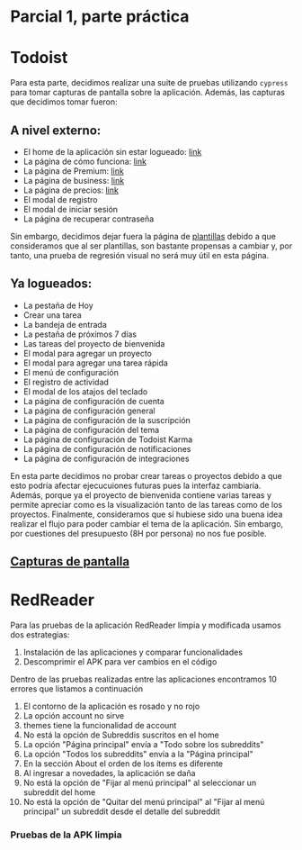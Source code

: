 # Parcial 1, parte práctica

# Todoist

Para esta parte, decidimos realizar una suite de pruebas utilizando `cypress` para tomar capturas de pantalla sobre la aplicación. Además, las capturas que decidimos tomar fueron:

## A nivel externo:

- El home de la aplicación sin estar logueado: [link](https://todoist.com/)
- La página de cómo funciona: [link](https://todoist.com/tour)
- La página de Premium: [link](https://todoist.com/premium)
- La página de business: [link](https://todoist.com/business)
- La página de precios: [link](https://todoist.com/pricing)
- El modal de registro
- El modal de iniciar sesión
- La página de recuperar contraseña


Sin embargo, decidimos dejar fuera la página de [plantillas](https://todoist.com/templates/?lang=es) debido a que consideramos que al ser plantillas, son bastante propensas a cambiar y, por tanto, una prueba de regresión visual no será muy útil en esta página.

## Ya logueados:

- La pestaña de Hoy
- Crear una tarea
- La bandeja de entrada
- La pestaña de próximos 7 días
- Las tareas del proyecto de bienvenida
- El modal para agregar un proyecto
- El modal para agregar una tarea rápida
- El menú de configuración
- El registro de actividad
- El modal de los atajos del teclado
- La página de configuración de cuenta
- La página de configuración general
- La página de configuración de la suscripción
- La página de configuración del tema
- La página de configuración de Todoist Karma
- La página de configuración de notificaciones
- La página de configuración de integraciones

En esta parte decidimos no probar crear tareas o proyectos debido a que esto podría afectar ejecucuiones futuras pues la interfaz cambiaría. Además, porque ya el proyecto de bienvenida contiene varias tareas y permite apreciar como es la visualización tanto de las tareas como de los proyectos. Finalmente, consideramos que sí hubiese sido una buena idea realizar el flujo para poder cambiar el tema de la aplicación. Sin embargo, por cuestiones del presupuesto (8H por persona) no nos fue posible.

## [Capturas de pantalla](https://github.com/matrujillo10/miso-4208-parcial-1/tree/master/todoist/cypress/screenshots/simple_spec.js)

# RedReader

Para las pruebas de la aplicación RedReader limpia y modificada usamos dos estrategias:

1. Instalación de las aplicaciones y comparar funcionalidades
2. Descomprimir el APK para ver cambios en el código

Dentro de las pruebas realizadas entre las aplicaciones encontramos 10 errores que listamos a continuación

1. El contorno de la aplicación es rosado y no rojo
2. La opción account no sirve
3. themes tiene la funcionalidad de account
4. No está la opción de Subreddis suscritos en el home
5. La opción "Página principal" envía a "Todo sobre los subreddits"
6. La opción "Todos los subreddits" envía a la "Página principal"
7. En la sección About el orden de los ítems es diferente
8. Al ingresar a novedades, la aplicación se daña
9. No está la opción de "Fijar al menú principal" al seleccionar un subreddit del home
10. No está la opción de "Quitar del menú principal" al "Fijar al menú principal" un subreddit desde el detalle del subreddit

### Pruebas de la APK limpia


